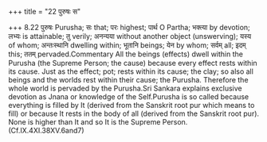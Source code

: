 +++
title = "22 पुरुषः स"

+++
8.22 पुरुषः Purusha; सः that; परः highest; पार्थ O Partha; भक्त्या by
devotion; लभ्यः is attainable; तु verily; अनन्यया without another object
(unswerving); यस्य of whom; अन्तःस्थानि dwelling within; भूतानि beings;
येन by whom; सर्वम् all; इदम् this; ततम् pervaded.Commentary All the
beings (effects) dwell within the Purusha (the Supreme Person; the
cause) because every effect rests within its cause. Just as the effect;
pot; rests within its cause; the clay; so also all beings and the worlds
rest within their cause; the Purusha. Therefore the whole world is
pervaded by the Purusha.Sri Sankara explains exclusive devotion as Jnana
or knowledge of the Self.Purusha is so called because everything is
filled by It (derived from the Sanskrit root pur which means to fill) or
because It rests in the body of all (derived from the Sanskrit root
pur). None is higher than It and so It is the Supreme Person.
(Cf.IX.4XI.38XV.6and7)
